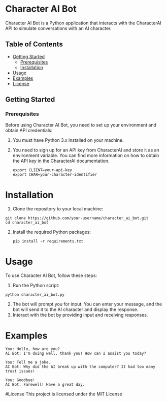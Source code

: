 # Character AI Bot

Character AI Bot is a Python application that interacts with the CharacterAI API to simulate conversations with an AI character.

## Table of Contents

- [Getting Started](#getting-started)
  - [Prerequisites](#prerequisites)
  - [Installation](#installation)
- [Usage](#usage)
- [Examples](#examples)
- [License](#license)

## Getting Started

### Prerequisites

Before using Character AI Bot, you need to set up your environment and obtain API credentials:

1. You must have Python 3.x installed on your machine.
2. You need to sign up for an API key from CharacterAI and store it as an environment variable. You can find more information on how to obtain the API key in the CharacterAI documentation.

   ```shell
   export CLIENT=your-api-key
   export CHAR=your-character-identifier
   ```

# Installation

1. Clone the repository to your local machine:
  ```shell
  git clone https://github.com/your-username/character_ai_bot.git
  cd character_ai_bot
  ```
2. Install the required Python packages:
   ```shell
   pip install -r requirements.txt
   ```
# Usage

To use Character AI Bot, follow these steps:

1. Run the Python script:
```shell
python character_ai_bot.py
```
2. The bot will prompt you for input. You can enter your message, and the bot will send it to the AI character and display the response.
3. Interact with the bot by providing input and receiving responses.

# Examples
 
```
You: Hello, how are you?
AI Bot: I'm doing well, thank you! How can I assist you today?

You: Tell me a joke.
AI Bot: Why did the AI break up with the computer? It had too many trust issues!

You: Goodbye!
AI Bot: Farewell! Have a great day.
```
#License
This project is licensed under the MIT License 
